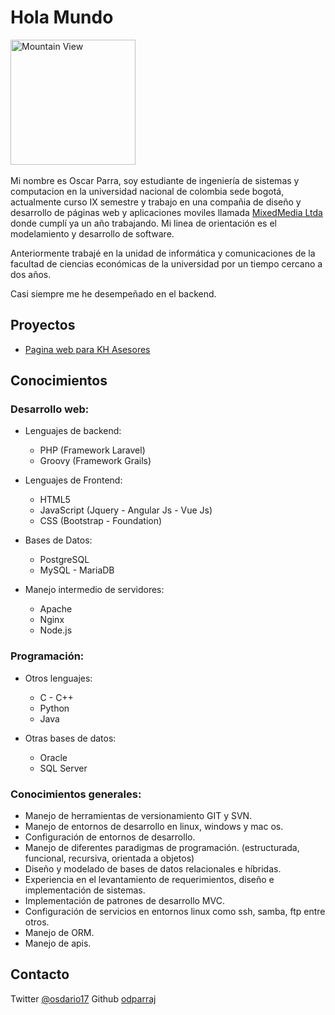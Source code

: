 # Hola Mundo
<img src="https://avatars3.githubusercontent.com/u/9358581?s=460&v=4" alt="Mountain View" width="200">
<br><br>
Mi nombre es Oscar Parra, soy estudiante de ingeniería de sistemas y computacion en la universidad nacional de colombia sede bogotá, actualmente curso IX semestre y trabajo en una compañia de diseño y desarrollo de páginas web y aplicaciones moviles llamada <a href="http://www.mixedmedia-ad.com" target="_blank">MixedMedia Ltda</a> donde cumplí ya un año trabajando. Mi linea de orientación es el modelamiento y desarrollo de software.

Anteriormente trabajé en la unidad de informática y comunicaciones de la facultad de ciencias económicas de la universidad por un tiempo cercano a dos años.

Casi siempre me he desempeñado en el backend.

## Proyectos
* <a href="https://odparraj.github.io/kh/" target="_blank">Pagina web para KH Asesores</a>

## Conocimientos

### Desarrollo web:

* Lenguajes de backend:
	* PHP (Framework Laravel)
	* Groovy (Framework Grails)

* Lenguajes de Frontend:
	* HTML5
	* JavaScript (Jquery - Angular Js - Vue Js)
	* CSS (Bootstrap - Foundation)

* Bases de Datos:
	* PostgreSQL
	* MySQL - MariaDB

* Manejo intermedio de servidores:
	* Apache
	* Nginx
	* Node.js

### Programación:
* Otros lenguajes:
	* C - C++
	* Python 	
	* Java

* Otras bases de datos:
	* Oracle
	* SQL Server

### Conocimientos generales:
- Manejo de herramientas de versionamiento GIT y SVN.
- Manejo de entornos de desarrollo en linux, windows y mac os. 
- Configuración de entornos de desarrollo.
- Manejo de diferentes paradigmas de programación. (estructurada, funcional, recursiva, orientada a objetos)
- Diseño y modelado de bases de datos relacionales e híbridas.
- Experiencia en el levantamiento de requerimientos, diseño e implementación de sistemas.
- Implementación de patrones de desarrollo MVC.
- Configuración de servicios en entornos linux como ssh, samba, ftp entre otros.
- Manejo de ORM.
- Manejo de apis.

## Contacto

Twitter [@osdario17](https://twitter.com/osdario17)
Github [odparraj](https://github.com/odparraj)
